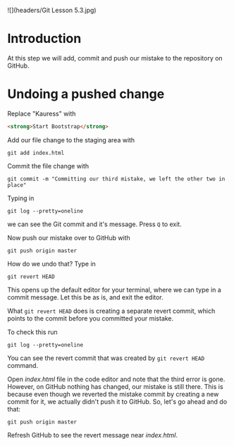 ![](headers/Git Lesson 5.3.jpg)

# Introduction

At this step we will add, commit and push our mistake to the repository on GitHub.

# Undoing a pushed change

Replace "Kauress" with

```html
<strong>Start Bootstrap</strong>
```

Add our file change to the staging area with

```
git add index.html
```

Commit the file change with

```
git commit -m "Committing our third mistake, we left the other two in place"
```

Typing in

```
git log --pretty=oneline
```

we can see the Git commit and it's message. Press `Q` to exit.

Now push our mistake over to GitHub with

```
git push origin master
```

How do we undo that? Type in

```
git revert HEAD
```

This opens up the default editor for your terminal, where we can type in a commit message. Let this be as is, and exit the editor.

What `git revert HEAD` does is creating a separate revert commit, which points to the commit before you committed your mistake.

To check this run

```
git log --pretty=oneline
```

You can see the revert commit that was created by `git revert HEAD` command.

Open *index.html* file in the code editor and note that the third error is gone. However, on GitHub nothing has changed, our mistake is still there. This is because even though we reverted the mistake commit by creating a new commit for it, we actually didn't push it to GitHub. So, let's go ahead and do that:

```
git push origin master
```

Refresh GitHub to see the revert message near *index.html*.